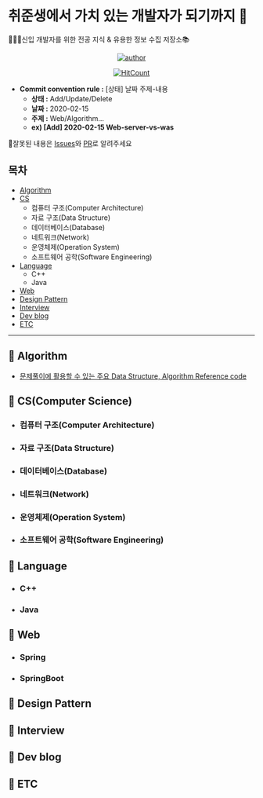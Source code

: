 # 취준생에서 가치 있는 개발자가 되기까지 💪
👨🏻‍💻신입 개발자를 위한 전공 지식 & 유용한 정보 수집 저장소📚

<div align=center>

[![author](https://img.shields.io/badge/author-doorisopen-007ec6.svg?style=flat-square)](https://github.com/doorisopen/developers-library)
<!-- HitCount: http://hits.dwyl.io/ -->
[![HitCount](http://hits.dwyl.com/doorisopen/https://githubcom/doorisopen/developers-library.svg)](http://hits.dwyl.com/doorisopen/https://githubcom/doorisopen/developers-library)

</div>

* __Commit convention rule :__ [상태] 날짜 주제-내용
  + __상태 :__ Add/Update/Delete
  + __날짜 :__ 2020-02-15
  + __주제 :__ Web/Algorithm...
  + __ex) [Add] 2020-02-15 Web-server-vs-was__

  
📢잘못된 내용은 [Issues](https://github.com/doorisopen/developers-library/issues)와 [PR](https://github.com/doorisopen/developers-library/pulls)로 알려주세요

<!-- 디렉토리 구조 예시
```sh
├─Github
│  │  README.md
│  ├─docs
│  │      01-git-설치.md
│  │      02-github-회원가입.md
│  └─images
│          demun-001.jpg
│          demun-002.jpg
├─Javascript
│  │  README.md
│  ├─docs
│  └─images
└─Sublimetext
   │  README.md
   │  Sublime Text 3.zip
   ├─docs
   │      01-프로그램-설치.md
   │      02-플러그인-설치.md
   └─images
           demun-024.jpg
           demun-025.jpg
```
-->
## 목차
* [Algorithm](https://github.com/doorisopen/developers-library#-algorithm)
* [CS](https://github.com/doorisopen/developers-library#-cscomputer-science)
  + 컴퓨터 구조(Computer Architecture)
  + 자료 구조(Data Structure)
  + 데이터베이스(Database)
  + 네트워크(Network)
  + 운영체제(Operation System)
  + 소프트웨어 공학(Software Engineering)
* [Language](https://github.com/doorisopen/developers-library#-Language)
  + C++
  + Java
* [Web](https://github.com/doorisopen/developers-library#-Web)
* [Design Pattern](https://github.com/doorisopen/developers-library#-Design-Pattern)
* [Interview](https://github.com/doorisopen/developers-library#-Interview)
* [Dev blog](https://github.com/doorisopen/developers-library#-dev-blog)
* [ETC](https://github.com/doorisopen/developers-library#-ETC)
<hr />

## 📍 Algorithm
* [문제풀이에 활용할 수 있는 주요 Data Structure, Algorithm Reference code](https://swexpertacademy.com/main/code/referenceCode/referenceCodeList.do?)

## 📍 CS(Computer Science)
- ### 컴퓨터 구조(Computer Architecture)

- ### 자료 구조(Data Structure)

- ### 데이터베이스(Database)

- ### 네트워크(Network)

- ### 운영체제(Operation System)

- ### 소프트웨어 공학(Software Engineering)

## 📍 Language
* ### C++
  
* ### Java

## 📍 Web
* ### Spring
  
* ### SpringBoot

## 📍 Design Pattern

## 📍 Interview

## 📍 Dev blog

## 📍 ETC